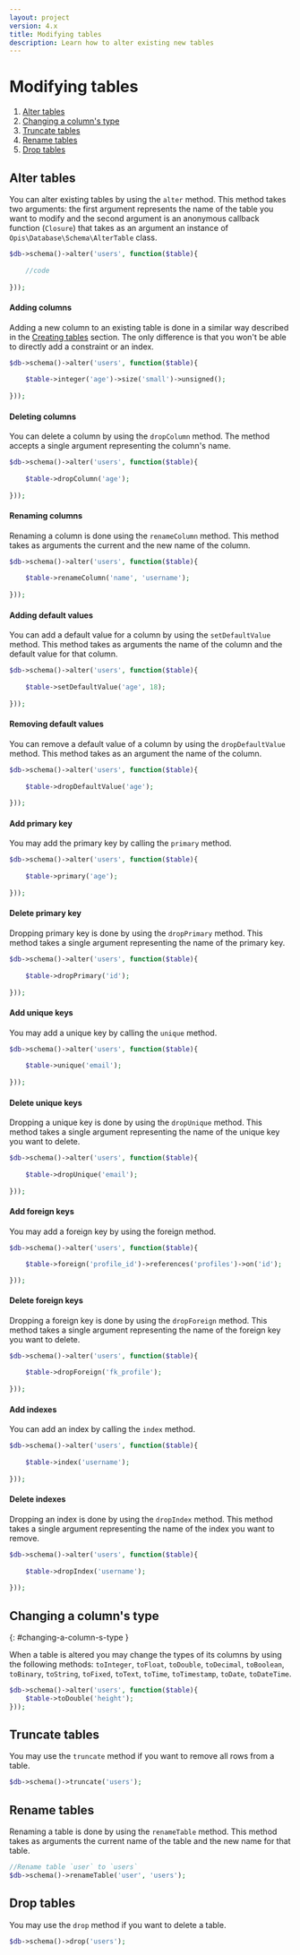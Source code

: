 ```yaml
---
layout: project
version: 4.x
title: Modifying tables
description: Learn how to alter existing new tables
---
```

# Modifying tables

1. [Alter tables](#alter-tables)
2. [Changing a column's type](#changing-a-column-s-type)
3. [Truncate tables](#truncate-tables)
4. [Rename tables](#rename-tables)
5. [Drop tables](#drop-tables)

## Alter tables

You can alter existing tables by using the `alter` method. 
This method takes two arguments: the first argument represents the name of the table
you want to modify and the second argument is an anonymous callback function (`Closure`)
that takes as an argument an instance of `Opis\Database\Schema\AlterTable` class.

```php
$db->schema()->alter('users', function($table){
    
    //code
    
}));
```

#### Adding columns

Adding a new column to an existing table is done in a similar way described in the 
[Creating tables](schema-creating-tables) section. 
The only difference is that you won't be able to directly add a constraint or an index.

```php
$db->schema()->alter('users', function($table){
    
    $table->integer('age')->size('small')->unsigned();
    
}));
```

#### Deleting columns

You can delete a column by using the `dropColumn` method. 
The method accepts a single argument representing the column's name.

```php
$db->schema()->alter('users', function($table){
    
    $table->dropColumn('age');
    
}));
```

#### Renaming columns

Renaming a column is done using the `renameColumn` method. 
This method takes as arguments the current and the new name of the column.

```php
$db->schema()->alter('users', function($table){
    
    $table->renameColumn('name', 'username');
    
}));
```

#### Adding default values

You can add a default value for a column by using the `setDefaultValue` method. 
This method takes as arguments the name of the column and the default value for that column.

```php
$db->schema()->alter('users', function($table){
    
    $table->setDefaultValue('age', 18);
    
}));
```

#### Removing default values

You can remove a default value of a column by using the `dropDefaultValue` method. 
This method takes as an argument the name of the column.

```php
$db->schema()->alter('users', function($table){
    
    $table->dropDefaultValue('age');
    
}));
```

#### Add primary key

You may add the primary key by calling the `primary` method.

```php
$db->schema()->alter('users', function($table){
    
    $table->primary('age');
    
}));
```

#### Delete primary key

Dropping primary key is done by using the `dropPrimary` method. 
This method takes a single argument representing the name of the primary key.

```php
$db->schema()->alter('users', function($table){
    
    $table->dropPrimary('id');
    
}));
```

#### Add unique keys

You may add a unique key by calling the `unique` method.

```php
$db->schema()->alter('users', function($table){
    
    $table->unique('email');
    
}));
```

#### Delete unique keys

Dropping a unique key is done by using the `dropUnique` method. 
This method takes a single argument representing the name of the unique key you want to delete.

```php
$db->schema()->alter('users', function($table){
    
    $table->dropUnique('email');
    
}));
```

#### Add foreign keys

You may add a foreign key by using the foreign method.

```php
$db->schema()->alter('users', function($table){

    $table->foreign('profile_id')->references('profiles')->on('id');

}));
```

#### Delete foreign keys

Dropping a foreign key is done by using the `dropForeign` method. 
This method takes a single argument representing the name of the foreign key you want to delete.

```php
$db->schema()->alter('users', function($table){
    
    $table->dropForeign('fk_profile');
    
}));
```

#### Add indexes

You can add an index by calling the `index` method.

```php
$db->schema()->alter('users', function($table){
    
    $table->index('username');
    
}));
```

#### Delete indexes

Dropping an index is done by using the `dropIndex` method.
This method takes a single argument representing the name of the index you want to remove.

```php
$db->schema()->alter('users', function($table){
    
    $table->dropIndex('username');
    
}));
```

## Changing a column's type 
{: #changing-a-column-s-type }

When a table is altered you may change the types of its columns by using the following methods:
`toInteger`, `toFloat`, `toDouble`, `toDecimal`, `toBoolean`, `toBinary`, `toString`,
`toFixed`, `toText`, `toTime`, `toTimestamp`, `toDate`, `toDateTime`.

```php
$db->schema()->alter('users', function($table){
    $table->toDouble('height');
}));
```

## Truncate tables

You may use the `truncate` method if you want to remove all rows from a table.

```php
$db->schema()->truncate('users');
```

## Rename tables

Renaming a table is done by using the `renameTable` method. 
This method takes as arguments the current name of the table and the new name for that table.

```php
//Rename table `user` to `users` 
$db->schema()->renameTable('user', 'users');
```

## Drop tables

You may use the `drop` method if you want to delete a table.

```php
$db->schema()->drop('users');
```

